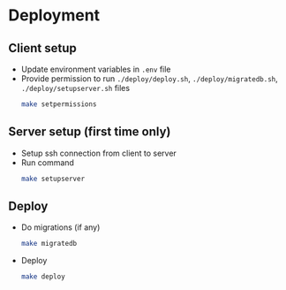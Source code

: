 # Deployment

## Client setup
- Update environment variables in `.env` file
- Provide permission to run `./deploy/deploy.sh`, `./deploy/migratedb.sh`, `./deploy/setupserver.sh` files
    ```bash
    make setpermissions
    ```

## Server setup (first time only)
- Setup ssh connection from client to server
- Run command
    ```bash
    make setupserver
    ```

## Deploy
- Do migrations (if any)
    ```bash
    make migratedb
    ```
- Deploy
    ```bash
    make deploy
    ```